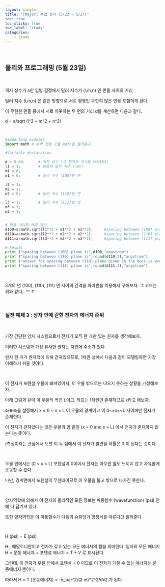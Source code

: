 ```yaml
---
layout: single
title: "[Major] 수업 정리 (5/23 ~ 5/27)"
toc: true
toc_sticky: true
toc_label: "study"
categories:
    - Study
---
```


<br>

## 물리와 프로그래밍 (5월 23일)

<br>

격자 상수가 a인 입방 결정에서 밀러 지수가 (l,m,n) 인 면들 사이의 거리

밀러 지수 (l,m,n) 은 같은 방향으로 서로 평행인 무한히 많은 면을 포함하게 된다.

이 무한한 면들 중에서 서로 이웃하는 두 면의 거리 d를 계산하면 다음과 같다.

d = a/sqrt (l^2 + m^2 + n^2)

<br>

```py
#importing modules 
import math # 수학 전문 모듈 math를 불러온다

#Variable declaration

a = 5.64;      # 격자 상수 (그 분자의 크기를 나타낸다)
l1 = 1;        # 면들의 밀러 지수 (lmn)
m1 = 0; 
n1 = 0;        # 밀러 지수 (100)인 면

l2 = 1;
m2 = 1;
n2 = 0;        # 밀러 지수 (110)인 면

l3 = 1;        # 밀러 지수 (111)인 면
m3 = 1;
n3 = 1;


# 면들 사이의 거리 계산
d100=a/math.sqrt(l1**2 + m1**2 + n1**2);     #spacing between (100) plane # (100) 면 사이의 간격
d110=a/math.sqrt(l2**2 + m2**2 + n2**2);     #spacing between (110) plane # (110) 면 사이의 간격
d111=a/math.sqrt(l3**2 + m3**2 + n3**2);     #spacing between (111) plane # (111) 면 사이의 간격

# Result
print ("spacing between (100) plane is",d100,"angstrom")
print ("spacing between (110) plane is",round(d110,2),"angstrom")
print ("answer for spacing between (110) plane given in the book is wrong")
print ("spacing between (111) plane is",round(d111,2),"angstrom")
```

<br>

3개의 면 (100), (110), (111) 면 사이의 간격을 파이썬을 이용해서 구해보자. 그 코드는 위와 같다.. ^^ &uarr;

<br>

### 실전 예제 3 : 상자 안에 갇힌 전자의 에너지 준위

<br> 

가장 간단한 양자 시스템으로서 전자가 오직 한 개만 있는 원자를 생각해보자. 

이러한 시스템과 가장 유사한 원자는 자연에 수소가 있다. 

원자 한 개가 원자핵에 의해 갇혀있으므로, 1차원 상에서 다음과 같이 모델링하면 가장 이해하기 쉬울 것이다.

<br>

이 전자가 포텐셜 우물에 빠져있어서, 이 우물 밖으로는 나오지 못하는 상황을 가정해보자. 

아래 그림과 같이 이 우물의 폭은 L이고, 좌표는 1차원만 존재하므로 x라고 해보자.

좌표축을 설정해서 x = 0 ~ x = L 이 우물의 경계이고 이 0<=x=<L 사이에만 전자가 존재한다.

이 전자가 갇혀있다는 것은 우물의 양 끝점 (x = 0 and x = L) 에서 전자가 존재하지 않는다는 뜻이다.

(측정이라는 관점에서 보면 이 두 점에서 이 전자가 발견될 확률은 0 이 된다는 것이다.

<br>

우물 안에서는 (0 < x < L) 포텐셜이 0이어서 전자는 아무런 힘도 느끼지 않고 자유롭게 운동할 수 있다.

다만, 경계면에서 포텐셜이 무한대이므로 이 우물을 뚫고 밖으로 나가진 못한다.

<br>

양자역학에 의해서 이 전자의 물리적인 모든 정보는 파동함수 (wavefunction) (psi) 안에 다 담겨져 있다.

또한 양자역학은 이 파동함수가 다음의 슈뢰딩거 방정식을 따른다고 알려준다.

<br>

H (psi) = E (psi)

H : 해말토니안이고 전자가 갖고 있는 모든 에너지의 합을 의미한다. 입자의 모든 에너지 H = 운동 에너지 + 포텐셜 에너지 = T + V 로 표시된다.

그런데, 이 전자가 우물 안에서 포텐셜 = 0 이므로 이 전자가 가질 수 있는 에너지는 운동에너지 뿐이다.

따라서 H = T (운동에너지) = -h_bar^2/(2 m)*2^2/dx2 가 된다
